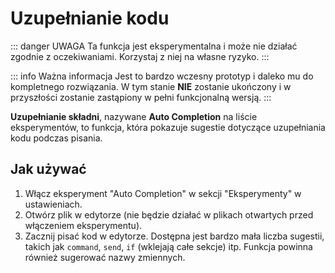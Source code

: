 ﻿---
prev:
   text: 'Korzystanie - Eksperymenty'
   link: '/pl-PL/usage/experiments'
next: 
   text: 'Korzystanie - Projekty'
   link: '/pl-PL/usage/experiments/projects'
---

# Uzupełnianie kodu

::: danger UWAGA
Ta funkcja jest eksperymentalna i może nie działać zgodnie z oczekiwaniami. Korzystaj z niej na własne ryzyko.
:::

::: info Ważna informacja
Jest to bardzo wczesny prototyp i daleko mu do kompletnego rozwiązania. W tym stanie **NIE** zostanie ukończony i w przyszłości zostanie zastąpiony w pełni funkcjonalną wersją.
:::

**Uzupełnianie składni**, nazywane **Auto Completion** na liście eksperymentów, to funkcja, która pokazuje sugestie dotyczące uzupełniania kodu podczas pisania.

## Jak używać

1. Włącz eksperyment "Auto Completion" w sekcji "Eksperymenty" w ustawieniach.
2. Otwórz plik w edytorze (nie będzie działać w plikach otwartych przed włączeniem eksperymentu).
3. Zacznij pisać kod w edytorze. Dostępna jest bardzo mała liczba sugestii, takich jak `command`, `send`, `if` (wklejają całe sekcje) itp. Funkcja powinna również sugerować nazwy zmiennych.